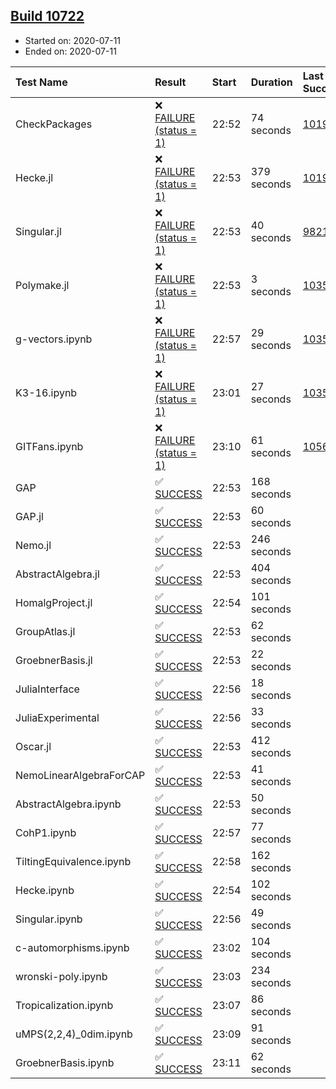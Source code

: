 ## [Build 10722](https://oscarci.mathematik.uni-kl.de/job/oscar/10722/)

* Started on: 2020-07-11
* Ended on: 2020-07-11

| Test Name    | Result | Start | Duration | Last Success | First Failure |
|:-------------|:-------|:------|:---------|:-------------|:--------------|
| CheckPackages | ❌ [FAILURE (status = 1)](https://oscarci.mathematik.uni-kl.de/job/oscar/10722/artifact/logs/build-10722/CheckPackages.log) | 22:52 | 74 seconds | [10197](https://oscarci.mathematik.uni-kl.de/job/oscar/10197/) | [10198](https://oscarci.mathematik.uni-kl.de/job/oscar/10198/) |
| Hecke.jl | ❌ [FAILURE (status = 1)](https://oscarci.mathematik.uni-kl.de/job/oscar/10722/artifact/logs/build-10722/Hecke.jl.log) | 22:53 | 379 seconds | [10197](https://oscarci.mathematik.uni-kl.de/job/oscar/10197/) | [10198](https://oscarci.mathematik.uni-kl.de/job/oscar/10198/) |
| Singular.jl | ❌ [FAILURE (status = 1)](https://oscarci.mathematik.uni-kl.de/job/oscar/10722/artifact/logs/build-10722/Singular.jl.log) | 22:53 | 40 seconds | [9821](https://oscarci.mathematik.uni-kl.de/job/oscar/9821/) | [9822](https://oscarci.mathematik.uni-kl.de/job/oscar/9822/) |
| Polymake.jl | ❌ [FAILURE (status = 1)](https://oscarci.mathematik.uni-kl.de/job/oscar/10722/artifact/logs/build-10722/Polymake.jl.log) | 22:53 | 3 seconds | [10356](https://oscarci.mathematik.uni-kl.de/job/oscar/10356/) | [10357](https://oscarci.mathematik.uni-kl.de/job/oscar/10357/) |
| g-vectors.ipynb | ❌ [FAILURE (status = 1)](https://oscarci.mathematik.uni-kl.de/job/oscar/10722/artifact/logs/build-10722/g-vectors.ipynb.log) | 22:57 | 29 seconds | [10356](https://oscarci.mathematik.uni-kl.de/job/oscar/10356/) | [10357](https://oscarci.mathematik.uni-kl.de/job/oscar/10357/) |
| K3-16.ipynb | ❌ [FAILURE (status = 1)](https://oscarci.mathematik.uni-kl.de/job/oscar/10722/artifact/logs/build-10722/K3-16.ipynb.log) | 23:01 | 27 seconds | [10356](https://oscarci.mathematik.uni-kl.de/job/oscar/10356/) | [10357](https://oscarci.mathematik.uni-kl.de/job/oscar/10357/) |
| GITFans.ipynb | ❌ [FAILURE (status = 1)](https://oscarci.mathematik.uni-kl.de/job/oscar/10722/artifact/logs/build-10722/GITFans.ipynb.log) | 23:10 | 61 seconds | [10566](https://oscarci.mathematik.uni-kl.de/job/oscar/10566/) | [10567](https://oscarci.mathematik.uni-kl.de/job/oscar/10567/) |
| GAP | ✅ [SUCCESS](https://oscarci.mathematik.uni-kl.de/job/oscar/10722/artifact/logs/build-10722/GAP.log) | 22:53 | 168 seconds |  |  |
| GAP.jl | ✅ [SUCCESS](https://oscarci.mathematik.uni-kl.de/job/oscar/10722/artifact/logs/build-10722/GAP.jl.log) | 22:53 | 60 seconds |  |  |
| Nemo.jl | ✅ [SUCCESS](https://oscarci.mathematik.uni-kl.de/job/oscar/10722/artifact/logs/build-10722/Nemo.jl.log) | 22:53 | 246 seconds |  |  |
| AbstractAlgebra.jl | ✅ [SUCCESS](https://oscarci.mathematik.uni-kl.de/job/oscar/10722/artifact/logs/build-10722/AbstractAlgebra.jl.log) | 22:53 | 404 seconds |  |  |
| HomalgProject.jl | ✅ [SUCCESS](https://oscarci.mathematik.uni-kl.de/job/oscar/10722/artifact/logs/build-10722/HomalgProject.jl.log) | 22:54 | 101 seconds |  |  |
| GroupAtlas.jl | ✅ [SUCCESS](https://oscarci.mathematik.uni-kl.de/job/oscar/10722/artifact/logs/build-10722/GroupAtlas.jl.log) | 22:53 | 62 seconds |  |  |
| GroebnerBasis.jl | ✅ [SUCCESS](https://oscarci.mathematik.uni-kl.de/job/oscar/10722/artifact/logs/build-10722/GroebnerBasis.jl.log) | 22:53 | 22 seconds |  |  |
| JuliaInterface | ✅ [SUCCESS](https://oscarci.mathematik.uni-kl.de/job/oscar/10722/artifact/logs/build-10722/JuliaInterface.log) | 22:56 | 18 seconds |  |  |
| JuliaExperimental | ✅ [SUCCESS](https://oscarci.mathematik.uni-kl.de/job/oscar/10722/artifact/logs/build-10722/JuliaExperimental.log) | 22:56 | 33 seconds |  |  |
| Oscar.jl | ✅ [SUCCESS](https://oscarci.mathematik.uni-kl.de/job/oscar/10722/artifact/logs/build-10722/Oscar.jl.log) | 22:53 | 412 seconds |  |  |
| NemoLinearAlgebraForCAP | ✅ [SUCCESS](https://oscarci.mathematik.uni-kl.de/job/oscar/10722/artifact/logs/build-10722/NemoLinearAlgebraForCAP.log) | 22:53 | 41 seconds |  |  |
| AbstractAlgebra.ipynb | ✅ [SUCCESS](https://oscarci.mathematik.uni-kl.de/job/oscar/10722/artifact/logs/build-10722/AbstractAlgebra.ipynb.log) | 22:53 | 50 seconds |  |  |
| CohP1.ipynb | ✅ [SUCCESS](https://oscarci.mathematik.uni-kl.de/job/oscar/10722/artifact/logs/build-10722/CohP1.ipynb.log) | 22:57 | 77 seconds |  |  |
| TiltingEquivalence.ipynb | ✅ [SUCCESS](https://oscarci.mathematik.uni-kl.de/job/oscar/10722/artifact/logs/build-10722/TiltingEquivalence.ipynb.log) | 22:58 | 162 seconds |  |  |
| Hecke.ipynb | ✅ [SUCCESS](https://oscarci.mathematik.uni-kl.de/job/oscar/10722/artifact/logs/build-10722/Hecke.ipynb.log) | 22:54 | 102 seconds |  |  |
| Singular.ipynb | ✅ [SUCCESS](https://oscarci.mathematik.uni-kl.de/job/oscar/10722/artifact/logs/build-10722/Singular.ipynb.log) | 22:56 | 49 seconds |  |  |
| c-automorphisms.ipynb | ✅ [SUCCESS](https://oscarci.mathematik.uni-kl.de/job/oscar/10722/artifact/logs/build-10722/c-automorphisms.ipynb.log) | 23:02 | 104 seconds |  |  |
| wronski-poly.ipynb | ✅ [SUCCESS](https://oscarci.mathematik.uni-kl.de/job/oscar/10722/artifact/logs/build-10722/wronski-poly.ipynb.log) | 23:03 | 234 seconds |  |  |
| Tropicalization.ipynb | ✅ [SUCCESS](https://oscarci.mathematik.uni-kl.de/job/oscar/10722/artifact/logs/build-10722/Tropicalization.ipynb.log) | 23:07 | 86 seconds |  |  |
| uMPS(2,2,4)_0dim.ipynb | ✅ [SUCCESS](https://oscarci.mathematik.uni-kl.de/job/oscar/10722/artifact/logs/build-10722/uMPS-2-2-4-_0dim.ipynb.log) | 23:09 | 91 seconds |  |  |
| GroebnerBasis.ipynb | ✅ [SUCCESS](https://oscarci.mathematik.uni-kl.de/job/oscar/10722/artifact/logs/build-10722/GroebnerBasis.ipynb.log) | 23:11 | 62 seconds |  |  |
